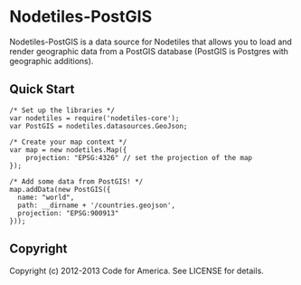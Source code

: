 Nodetiles-PostGIS
=============

Nodetiles-PostGIS is a data source for Nodetiles that allows you to load and render geographic data from a PostGIS database (PostGIS is Postgres with geographic additions).

Quick Start
-----------

```
/* Set up the libraries */
var nodetiles = require('nodetiles-core');
var PostGIS = nodetiles.datasources.GeoJson;
    
/* Create your map context */
var map = new nodetiles.Map({
    projection: "EPSG:4326" // set the projection of the map
});

/* Add some data from PostGIS! */
map.addData(new PostGIS({
  name: "world",
  path: __dirname + '/countries.geojson', 
  projection: "EPSG:900913"
}));
```

Copyright
---------
Copyright (c) 2012-2013 Code for America. See LICENSE for details.

